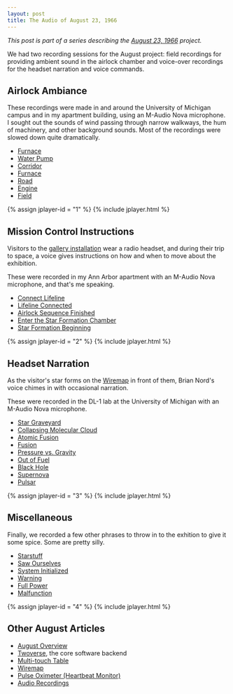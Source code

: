 ```yaml
---
layout: post
title: The Audio of August 23, 1966
---
```


*This post is part of a series describing the
[August 23, 1966](/2011/05/august23/) project.*

We had two recording sessions for the August project: field recordings for
providing ambient sound in the airlock chamber and voice-over recordings for the
headset narration and voice commands.

## Airlock Ambiance

These recordings were made in and around the University of Michigan campus and
in my apartment building, using an M-Audio Nova microphone. I sought out the
sounds of wind passing through narrow walkways, the hum of machinery, and other
background sounds. Most of the recordings were slowed down quite dramatically.

<ul class="audio-playlist" data-id="1">
    <li><a href="http://things.rhubarbtech.com/august23/audio/ambient1.mp3">Furnace</a></li>
    <li><a href="http://things.rhubarbtech.com/august23/audio/ambient2.mp3">Water Pump</a></li>
    <li><a href="http://things.rhubarbtech.com/august23/audio/ambient3.mp3">Corridor</a></li>
    <li><a href="http://things.rhubarbtech.com/august23/audio/ambient4.mp3">Furnace</a></li>
    <li><a href="http://things.rhubarbtech.com/august23/audio/ambient5.mp3">Road</a></li>
    <li><a href="http://things.rhubarbtech.com/august23/audio/ambient6.mp3">Engine</a></li>
    <li><a href="http://things.rhubarbtech.com/august23/audio/ambient7.mp3">Field</a></li>
</ul>

{% assign jplayer-id = "1" %}
{% include jplayer.html %}

<div id="map"></div>
<a href="/files/august/audio.gpx" class="gpx"></a>

## Mission Control Instructions

Visitors to the [gallery installation](/2011/05/august23/) wear a radio headset,
and during their trip to space, a voice gives instructions on how and when to
move about the exhibition.

These were recorded in my Ann Arbor apartment with an M-Audio Nova microphone,
and that's me speaking.

<ul class="audio-playlist" data-id="2">
    <li><a href="http://things.rhubarbtech.com/august23/audio/sequence1.mp3">Connect Lifeline</a></li>
    <li><a href="http://things.rhubarbtech.com/august23/audio/sequence2.mp3">Lifeline Connected</a></li>
    <li><a href="http://things.rhubarbtech.com/august23/audio/sequence3.mp3">Airlock Sequence Finished</a></li>
    <li><a href="http://things.rhubarbtech.com/august23/audio/sequence4.mp3">Enter the Star Formation Chamber</a></li>
    <li><a href="http://things.rhubarbtech.com/august23/audio/sequence5.mp3">Star Formation Beginning</a></li>
</ul>

{% assign jplayer-id = "2" %}
{% include jplayer.html %}

## Headset Narration

As the visitor's star forms on the [Wiremap](/2011/05/august23-wiremap/) in
front of them, Brian Nord's voice chimes in with occasional narration.

These were recorded in the DL-1 lab at the University of Michigan with an
M-Audio Nova microphone.

<ul class="audio-playlist" data-id="3">
    <li><a href="http://things.rhubarbtech.com/august23/audio/narration1.mp3">Star Graveyard</a></li>
    <li><a href="http://things.rhubarbtech.com/august23/audio/narration2.mp3">Collapsing Molecular Cloud</a></li>
    <li><a href="http://things.rhubarbtech.com/august23/audio/narration3.mp3">Atomic Fusion</a></li>
    <li><a href="http://things.rhubarbtech.com/august23/audio/narration4.mp3">Fusion</a></li>
    <li><a href="http://things.rhubarbtech.com/august23/audio/narration5.mp3">Pressure vs. Gravity</a></li>
    <li><a href="http://things.rhubarbtech.com/august23/audio/narration6.mp3">Out of Fuel</a></li>
    <li><a href="http://things.rhubarbtech.com/august23/audio/narration7.mp3">Black Hole</a></li>
    <li><a href="http://things.rhubarbtech.com/august23/audio/narration8.mp3">Supernova</a></li>
    <li><a href="http://things.rhubarbtech.com/august23/audio/narration9.mp3">Pulsar</a></li>
</ul>


{% assign jplayer-id = "3" %}
{% include jplayer.html %}


## Miscellaneous

Finally, we recorded a few other phrases to throw in to the exhition to give it
some spice. Some are pretty silly.

<ul class="audio-playlist" data-id="4">
    <li><a href="http://things.rhubarbtech.com/august23/audio/grabbag1.mp3">Starstuff</a></li>
    <li><a href="http://things.rhubarbtech.com/august23/audio/grabbag2.mp3">Saw Ourselves</a></li>
    <li><a href="http://things.rhubarbtech.com/august23/audio/grabbag3.mp3">System Initialized</a></li>
    <li><a href="http://things.rhubarbtech.com/august23/audio/grabbag4.mp3">Warning</a></li>
    <li><a href="http://things.rhubarbtech.com/august23/audio/grabbag5.mp3">Full Power</a></li>
    <li><a href="http://things.rhubarbtech.com/august23/audio/grabbag6.mp3">Malfunction</a></li>
</ul>

{% assign jplayer-id = "4" %}
{% include jplayer.html %}

## Other August Articles

* [August Overview](/2011/05/august23/)
* [Twoverse](/2011/05/august23-twoverse/), the core software backend
* [Multi-touch Table](/2011/05/august23-multitouch/)
* [Wiremap](/2011/05/august23-wiremap/)
* [Pulse Oximeter (Heartbeat Monitor)](/2011/05/august23-pulse-oximeter/)
* [Audio Recordings](/2011/05/august23-audio/)
